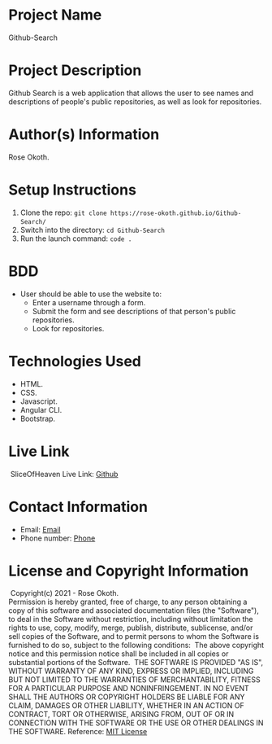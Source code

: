 # Project Name

Github-Search
​
# Project Description

Github Search is a web application that allows the user to see names and descriptions of people's public repositories, as well as look for repositories.
​
# Author(s) Information

Rose Okoth.
​
# Setup Instructions
1. Clone the repo:
    `git clone https://rose-okoth.github.io/Github-Search/`
​
1. Switch into the directory:
    `cd Github-Search`
​
1. Run the launch command:
    `code .`
​
# BDD
* User should be able to use the website to:
    - Enter a username through a form.
    - Submit the form and see descriptions of that person's public repositories.
    - Look for repositories.

# Technologies Used
* HTML.
* CSS.
* Javascript.
* Angular CLI.
* Bootstrap.
​
# Live Link
​
SliceOfHeaven Live Link: [Github](https://rose-okoth.github.io/Github/)
​
# Contact Information

* Email: [Email](mailto:okoth.rose0@gmail.com)
* Phone number: [Phone](tel:+254712476547)
​
# License and Copyright Information
​
Copyright(c) 2021 - Rose Okoth.  
​
Permission is hereby granted, free of charge, to any person obtaining a copy of this software and associated documentation files (the "Software"), to deal in the Software without restriction, including without limitation the rights to use, copy, modify, merge, publish, distribute, sublicense, and/or sell copies of the Software, and to permit persons to whom the Software is furnished to do so, subject to the following conditions:
​
The above copyright notice and this permission notice shall be included in all copies or substantial portions of the Software.
​
THE SOFTWARE IS PROVIDED "AS IS", WITHOUT WARRANTY OF ANY KIND, EXPRESS OR IMPLIED, INCLUDING BUT NOT LIMITED TO THE WARRANTIES OF MERCHANTABILITY, FITNESS FOR A PARTICULAR PURPOSE AND NONINFRINGEMENT. IN NO EVENT SHALL THE AUTHORS OR COPYRIGHT HOLDERS BE LIABLE FOR ANY CLAIM, DAMAGES OR OTHER LIABILITY, WHETHER IN AN ACTION OF CONTRACT, TORT OR OTHERWISE, ARISING FROM, OUT OF OR IN CONNECTION WITH THE SOFTWARE OR THE USE OR OTHER DEALINGS IN THE SOFTWARE.
​
Reference: [MIT License](https://opensource.org/licenses/MIT)